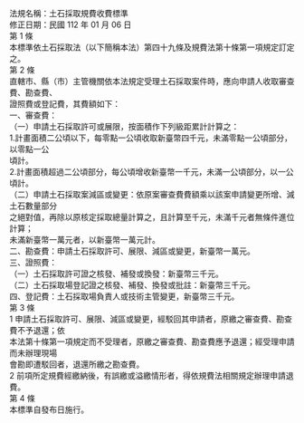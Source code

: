 法規名稱：土石採取規費收費標準  
修正日期：民國 112 年 01 月 06 日  
第 1 條  
本標準依土石採取法（以下簡稱本法）第四十九條及規費法第十條第一項規定訂定之。  
第 2 條  
直轄市、縣（市）主管機關依本法規定受理土石採取案件時，應向申請人收取審查費、勘查費、  
證照費或登記費，其費額如下：  
一、審查費：  
（一）申請土石採取許可或展限，按面積作下列級距累計計算之：  
1.計畫面積二公頃以下，每零點一公頃收取新臺幣四千元，未滿零點一公頃部分，以零點一公  
頃計。  
2.計畫面積超過二公頃部分，每公頃增收新臺幣一千元，未滿一公頃部分，以一公頃計。  
（二）申請土石採取案減區或變更：依原案審查費費額乘以該案申請變更所增、減土石數量部分  
之絕對值，再除以原核定採取總量計算之，且計算至千元，未滿千元者無條件進位計算；  
未滿新臺幣一萬元者，以新臺幣一萬元計。  
二、勘查費：申請土石採取許可、展限、減區或變更，新臺幣一萬元。  
三、證照費：  
（一）土石採取許可證之核發、補發或換發：新臺幣三千元。  
（二）土石採取場登記證之核發、補發、換發或批註：新臺幣三千元。  
四、登記費：土石採取場負責人或技術主管變更，新臺幣三千元。  
第 3 條  
1 申請土石採取許可、展限、減區或變更，經駁回其申請者，原繳之審查費、勘查費不予退還；依  
本法第十條第一項規定而不受理者，原繳之審查費、勘查費應予退還；經受理申請而未辦理現場  
會勘即遭駁回者，退還所繳之勘查費。  
2 前項所定規費經繳納後，有誤繳或溢繳情形者，得依規費法相關規定辦理申請退費。  
第 4 條  
本標準自發布日施行。  


